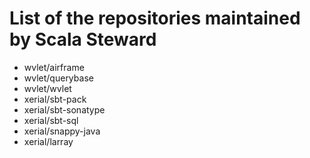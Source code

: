 # List of the repositories maintained by Scala Steward
- wvlet/airframe
- wvlet/querybase
- wvlet/wvlet
- xerial/sbt-pack
- xerial/sbt-sonatype
- xerial/sbt-sql
- xerial/snappy-java
- xerial/larray
